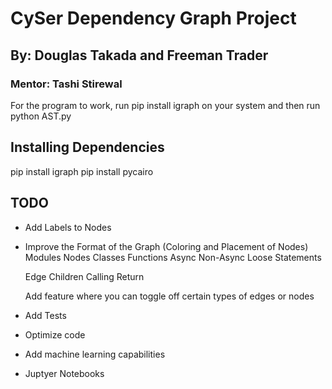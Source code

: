 # CySer Dependency Graph Project
## By: Douglas Takada and Freeman Trader
### Mentor: Tashi Stirewal

For the program to work, run pip install igraph on your system and then run python AST.py

## Installing Dependencies
pip install igraph
pip install pycairo

## TODO
* Add Labels to Nodes
* Improve the Format of the Graph (Coloring and Placement of Nodes)
    Modules Nodes
    Classes
    Functions
        Async
        Non-Async
    Loose Statements

    Edge
        Children
        Calling
        Return
    
    Add feature where you can toggle off certain types of edges or nodes


* Add Tests
* Optimize code
* Add machine learning capabilities
* Juptyer Notebooks
